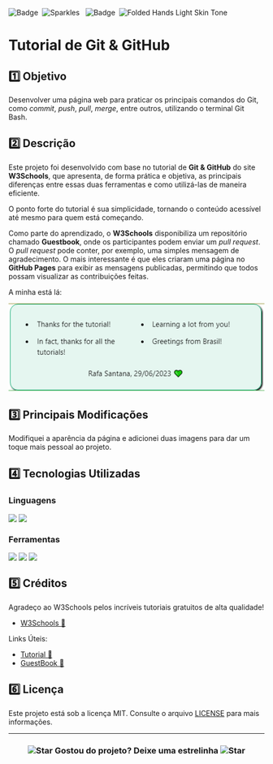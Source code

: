 ![Badge](https://img.shields.io/badge/W3SCHOOLS-BB2649?style=for-the-badge)&nbsp;&nbsp;<img src="https://raw.githubusercontent.com/Tarikul-Islam-Anik/Animated-Fluent-Emojis/master/Emojis/Activities/Sparkles.png" alt="Sparkles" width="25" height="25" />&nbsp;&nbsp;&nbsp;![Badge](https://img.shields.io/badge/PROJETO-COM%20MENTORIA-FF6F61?style=for-the-badge)&nbsp;&nbsp;<img src="https://raw.githubusercontent.com/Tarikul-Islam-Anik/Animated-Fluent-Emojis/master/Emojis/Hand%20gestures/Folded%20Hands%20Light%20Skin%20Tone.png" alt="Folded Hands Light Skin Tone" width="25" height="25" />

# Tutorial de Git & GitHub

## 1️⃣ Objetivo
Desenvolver uma página web para praticar os principais comandos do Git, como *commit*, *push*, *pull*, *merge*, entre outros, utilizando o terminal Git Bash.

## 2️⃣ Descrição
Este projeto foi desenvolvido com base no tutorial de **Git & GitHub** do site **W3Schools**, que apresenta, de forma prática e objetiva, as principais diferenças entre essas duas ferramentas e como utilizá-las de maneira eficiente.

O ponto forte do tutorial é sua simplicidade, tornando o conteúdo acessível até mesmo para quem está começando.

Como parte do aprendizado, o **W3Schools** disponibiliza um repositório chamado **Guestbook**, onde os participantes podem enviar um *pull request*. O *pull request* pode conter, por exemplo, uma simples mensagem de agradecimento. O mais interessante é que eles criaram uma página no **GitHub Pages** para exibir as mensagens publicadas, permitindo que todos possam visualizar as contribuições feitas.

A minha está lá:

![Print da minha mensagem](mensagem.png)

## 3️⃣ Principais Modificações
Modifiquei a aparência da página e adicionei duas imagens para dar um toque mais pessoal ao projeto.

## 4️⃣ Tecnologias Utilizadas

### Linguagens
<div style="display:flex;">
  <img src="https://img.shields.io/badge/HTML5-E34F26?style=for-the-badge&logo=html5&logoColor=white">&nbsp;<img src="https://img.shields.io/badge/CSS3-1572B6?style=for-the-badge&logo=css3&logoColor=white">
</div>

### Ferramentas
<div style="display:flex;">
  <img src="https://img.shields.io/badge/Visual%20Studio%20Code-0078D4?style=for-the-badge&logo=visual-studio-code&logoColor=white">&nbsp;<img src="https://img.shields.io/badge/Git-F05032?style=for-the-badge&logo=git&logoColor=white">&nbsp;<img src="https://img.shields.io/badge/GitHub-404040?style=for-the-badge&logo=github&logoColor=white">
</div>

## 5️⃣ Créditos
Agradeço ao W3Schools pelos incríveis tutoriais gratuitos de alta qualidade!
- <a href="https://my-learning.w3schools.com/" target="_blank">W3Schools 🔗</a>

Links Úteis:

- [Tutorial 🔗](https://www.w3schools.com/git/default.asp)
- [GuestBook 🔗](https://w3schools-test.github.io/)


## 6️⃣ Licença
Este projeto está sob a licença MIT. Consulte o arquivo [LICENSE](LICENSE) para mais informações.

---

### <div align="center"><img src="https://raw.githubusercontent.com/Tarikul-Islam-Anik/Animated-Fluent-Emojis/master/Emojis/Travel%20and%20places/Star.png" alt="Star" width="25" height="25" style="vertical-align:text-bottom;" /> Gostou do projeto? Deixe uma estrelinha <img src="https://raw.githubusercontent.com/Tarikul-Islam-Anik/Animated-Fluent-Emojis/master/Emojis/Travel%20and%20places/Star.png" alt="Star" width="25" height="25" style="vertical-align:text-bottom;" /></div>